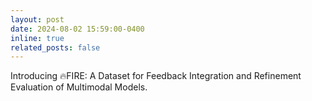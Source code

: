 ```yaml
---
layout: post
date: 2024-08-02 15:59:00-0400
inline: true
related_posts: false
---
```


Introducing 🔥FIRE: A Dataset for Feedback Integration and Refinement Evaluation of Multimodal Models.